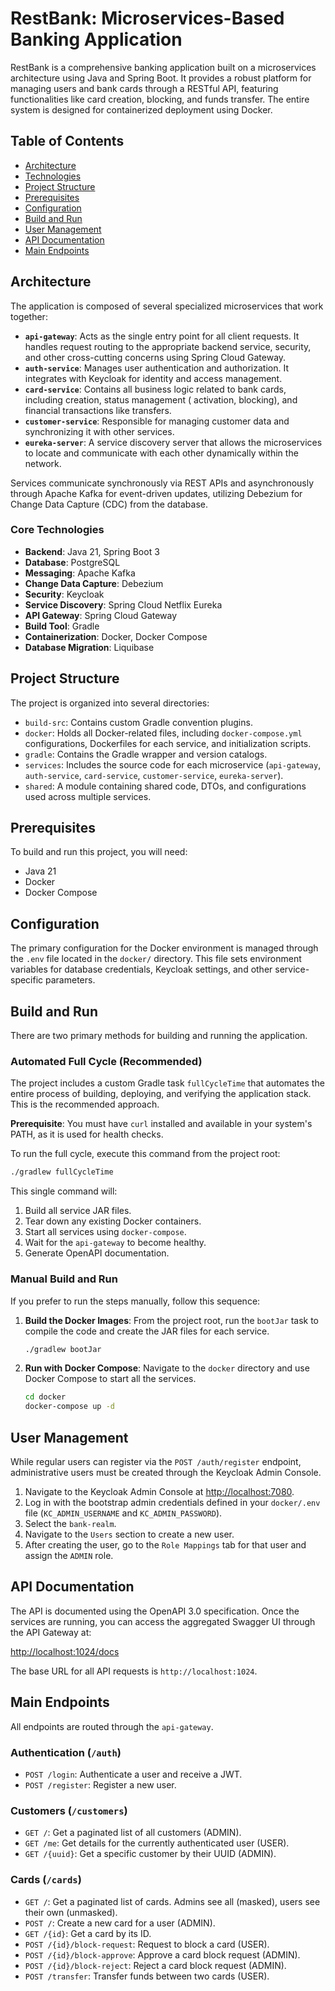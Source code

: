 # RestBank: Microservices-Based Banking Application

RestBank is a comprehensive banking application built on a microservices architecture using Java and Spring Boot. It
provides a robust platform for managing users and bank cards through a RESTful API, featuring functionalities like card
creation, blocking, and funds transfer. The entire system is designed for containerized deployment using Docker.

## Table of Contents

- [Architecture](#architecture)
- [Technologies](#core-technologies)
- [Project Structure](#project-structure)
- [Prerequisites](#prerequisites)
- [Configuration](#configuration)
- [Build and Run](#build-and-run)
- [User Management](#user-management)
- [API Documentation](#api-documentation)
- [Main Endpoints](#main-endpoints)

## Architecture

The application is composed of several specialized microservices that work together:

- **`api-gateway`**: Acts as the single entry point for all client requests. It handles request routing to the
  appropriate backend service, security, and other cross-cutting concerns using Spring Cloud Gateway.
- **`auth-service`**: Manages user authentication and authorization. It integrates with Keycloak for identity and access
  management.
- **`card-service`**: Contains all business logic related to bank cards, including creation, status management (
  activation, blocking), and financial transactions like transfers.
- **`customer-service`**: Responsible for managing customer data and synchronizing it with other services.
- **`eureka-server`**: A service discovery server that allows the microservices to locate and communicate with each
  other dynamically within the network.

Services communicate synchronously via REST APIs and asynchronously through Apache Kafka for event-driven updates,
utilizing Debezium for Change Data Capture (CDC) from the database.

### Core Technologies

- **Backend**: Java 21, Spring Boot 3
- **Database**: PostgreSQL
- **Messaging**: Apache Kafka
- **Change Data Capture**: Debezium
- **Security**: Keycloak
- **Service Discovery**: Spring Cloud Netflix Eureka
- **API Gateway**: Spring Cloud Gateway
- **Build Tool**: Gradle
- **Containerization**: Docker, Docker Compose
- **Database Migration**: Liquibase

## Project Structure

The project is organized into several directories:

- `build-src`: Contains custom Gradle convention plugins.
- `docker`: Holds all Docker-related files, including `docker-compose.yml` configurations, Dockerfiles for each service,
  and initialization scripts.
- `gradle`: Contains the Gradle wrapper and version catalogs.
- `services`: Includes the source code for each microservice (`api-gateway`, `auth-service`, `card-service`,
  `customer-service`, `eureka-server`).
- `shared`: A module containing shared code, DTOs, and configurations used across multiple services.

## Prerequisites

To build and run this project, you will need:

- Java 21
- Docker
- Docker Compose

## Configuration

The primary configuration for the Docker environment is managed through the `.env` file located in the `docker/`
directory. This file sets environment variables for database credentials, Keycloak settings, and other service-specific
parameters.

## Build and Run

There are two primary methods for building and running the application.

### Automated Full Cycle (Recommended)

The project includes a custom Gradle task `fullCycleTime` that automates the entire process of building, deploying, and
verifying the application stack. This is the recommended approach.

**Prerequisite**: You must have `curl` installed and available in your system's PATH, as it is used for health checks.

To run the full cycle, execute this command from the project root:

```bash
./gradlew fullCycleTime
```

This single command will:

1. Build all service JAR files.
2. Tear down any existing Docker containers.
3. Start all services using `docker-compose`.
4. Wait for the `api-gateway` to become healthy.
5. Generate OpenAPI documentation.

### Manual Build and Run

If you prefer to run the steps manually, follow this sequence:

1. **Build the Docker Images**:
   From the project root, run the `bootJar` task to compile the code and create the JAR files for each service.
   ```bash
   ./gradlew bootJar
   ```

2. **Run with Docker Compose**:
   Navigate to the `docker` directory and use Docker Compose to start all the services.
   ```bash
   cd docker
   docker-compose up -d
   ```

## User Management

While regular users can register via the `POST /auth/register` endpoint, administrative users must be created through
the Keycloak Admin Console.

1. Navigate to the Keycloak Admin Console at [http://localhost:7080](http://localhost:7080).
2. Log in with the bootstrap admin credentials defined in your `docker/.env` file (`KC_ADMIN_USERNAME` and
   `KC_ADMIN_PASSWORD`).
3. Select the `bank-realm`.
4. Navigate to the `Users` section to create a new user.
5. After creating the user, go to the `Role Mappings` tab for that user and assign the `ADMIN` role.

## API Documentation

The API is documented using the OpenAPI 3.0 specification. Once the services are running, you can access the aggregated
Swagger UI through the API Gateway at:

[http://localhost:1024/docs](http://localhost:1024/docs)

The base URL for all API requests is `http://localhost:1024`.

## Main Endpoints

All endpoints are routed through the `api-gateway`.

### Authentication (`/auth`)

- `POST /login`: Authenticate a user and receive a JWT.
- `POST /register`: Register a new user.

### Customers (`/customers`)

- `GET /`: Get a paginated list of all customers (ADMIN).
- `GET /me`: Get details for the currently authenticated user (USER).
- `GET /{uuid}`: Get a specific customer by their UUID (ADMIN).

### Cards (`/cards`)

- `GET /`: Get a paginated list of cards. Admins see all (masked), users see their own (unmasked).
- `POST /`: Create a new card for a user (ADMIN).
- `GET /{id}`: Get a card by its ID.
- `POST /{id}/block-request`: Request to block a card (USER).
- `POST /{id}/block-approve`: Approve a card block request (ADMIN).
- `POST /{id}/block-reject`: Reject a card block request (ADMIN).
- `POST /transfer`: Transfer funds between two cards (USER).